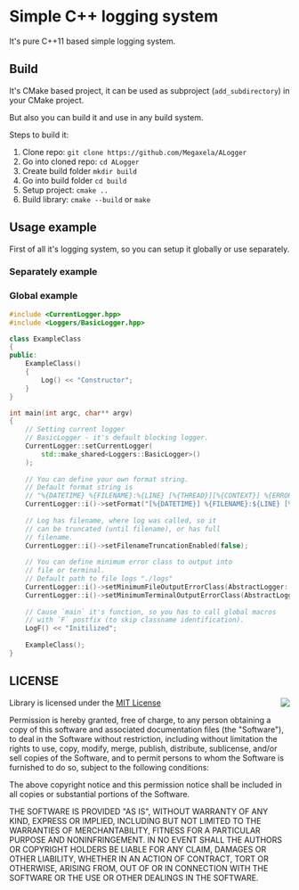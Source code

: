 # Simple C++ logging system
It's pure C++11 based simple logging system.

## Build
It's CMake based project, it can be used as 
subproject (`add_subdirectory`) in your CMake project.

But also you can build it and use in any build system.

Steps to build it:
1. Clone repo: `git clone https://github.com/Megaxela/ALogger`
1. Go into cloned repo: `cd ALogger`
1. Create build folder `mkdir build`
1. Go into build folder `cd build`
1. Setup project: `cmake ..`
1. Build library: `cmake --build` or `make`

## Usage example
First of all it's logging system, so you can setup it globally or use 
separately.

### Separately example


### Global example
```cpp
#include <CurrentLogger.hpp>
#include <Loggers/BasicLogger.hpp>

class ExampleClass
{
public:
    ExampleClass()
    {
        Log() << "Constructor";
    }
}

int main(int argc, char** argv)
{
    // Setting current logger
    // BasicLogger - it's default blocking logger.
    CurrentLogger::setCurrentLogger(
        std::make_shared<Loggers::BasicLogger>()
    );
    
    // You can define your own format string.
    // Default format string is
    // "%{DATETIME} %{FILENAME}:%{LINE} [%{THREAD}][%{CONTEXT}] %{ERROR_CLASS}: %{MESSAGE}"
    CurrentLogger::i()->setFormat("[%{DATETIME}] %{FILENAME}:${LINE} [%{CONTEXT}] <%{THREAD}> {%{ERROR_CLASS}}: %{MESSAGE}");
    
    // Log has filename, where log was called, so it 
    // can be truncated (until filename), or has full
    // filename.
    CurrentLogger::i()->setFilenameTruncationEnabled(false);
    
    // You can define minimum error class to output into 
    // file or terminal.
    // Default path to file logs "./logs"
    CurrentLogger::i()->setMinimumFileOutputErrorClass(AbstractLogger::ErrorClass::Info);
    CurrentLogger::i()->setMinimumTerminalOutputErrorClass(AbstractLogger::ErrorClass::Info);
    
    // Cause `main` it's function, so you has to call global macros
    // with `F` postfix (to skip classname identification).
    LogF() << "Initilized";
    
    ExampleClass();
}
```

## LICENSE

<img align="right" src="http://opensource.org/trademarks/opensource/OSI-Approved-License-100x137.png">

Library is licensed under the [MIT License](https://opensource.org/licenses/MIT) 

Permission is hereby granted, free of charge, to any person obtaining a copy
of this software and associated documentation files (the "Software"), to deal
in the Software without restriction, including without limitation the rights
to use, copy, modify, merge, publish, distribute, sublicense, and/or sell
copies of the Software, and to permit persons to whom the Software is
furnished to do so, subject to the following conditions:

The above copyright notice and this permission notice shall be included in all
copies or substantial portions of the Software.

THE SOFTWARE IS PROVIDED "AS IS", WITHOUT WARRANTY OF ANY KIND, EXPRESS OR
IMPLIED, INCLUDING BUT NOT LIMITED TO THE WARRANTIES OF MERCHANTABILITY,
FITNESS FOR A PARTICULAR PURPOSE AND NONINFRINGEMENT. IN NO EVENT SHALL THE
AUTHORS OR COPYRIGHT HOLDERS BE LIABLE FOR ANY CLAIM, DAMAGES OR OTHER
LIABILITY, WHETHER IN AN ACTION OF CONTRACT, TORT OR OTHERWISE, ARISING FROM,
OUT OF OR IN CONNECTION WITH THE SOFTWARE OR THE USE OR OTHER DEALINGS IN THE
SOFTWARE.